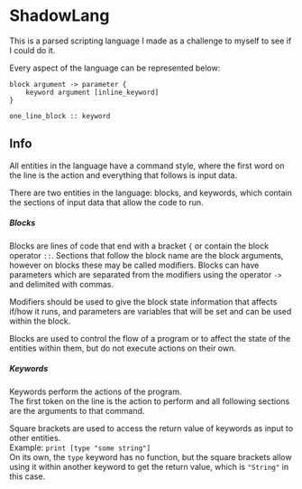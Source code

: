 # ShadowLang
This is a parsed scripting language I made as a challenge to myself to see if I could do it.

Every aspect of the language can be represented below:

    block argument -> parameter {
        keyword argument [inline_keyword]
    }
    
    one_line_block :: keyword

Info
----

All entities in the language have a command style, where the first word on the line is the action and everything that follows is input data.  

There are two entities in the language: blocks, and keywords, which contain the sections of input data that allow the code to run.

##### Blocks
Blocks are lines of code that end with a bracket `{` or contain the block operator `::`.
Sections that follow the block name are the block arguments, however on blocks these may be called modifiers.
Blocks can have parameters which are separated from the modifiers using the operator `->` and delimited with commas.

Modifiers should be used to give the block state information that affects if/how it runs, and parameters are variables that will be set and can be used within the block.  

Blocks are used to control the flow of a program or to affect the state of the entities within them, but do not execute actions on their own.

##### Keywords
Keywords perform the actions of the program.  
The first token on the line is the action to perform and all following sections are the arguments to that command.

Square brackets are used to access the return value of keywords as input to other entities.  
Example: `print [type "some string"]`  
On its own, the `type` keyword has no function, but the square brackets allow using it within another keyword to get the return value, which is `"String"` in this case.
